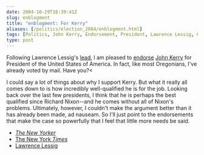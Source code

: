 ```yaml
---
date: 2004-10-29T16:39:41Z
slug: enblogment
title: "enblogment: For Kerry"
aliases: [/politics/election_2004/enblogment.html]
tags: [Politics, John Kerry, Endorsement, President, Lawrence Lessig, George W. Bush]
type: post
---
```


Following Lawrence Lessig's [lead], I am pleased to [endorse] [John Kerry] for
President of the United States of America. In fact, like most Oregonians, I've
already voted by mail. Have you?<

I could say a lot of things about why I support Kerry. But what it really all
comes down to is how incredibly well-qualified he is for the job. Looking back
over the last few presidents, I think that he is perhaps the best qualified
since Richard Nixon--and he comes without all of Nixon's problems. Ultimately,
however, I couldn't make the argument better than it has already been made, ad
nauseam. So I'll just point to the endorsements that make the case so powerfully
that I feel that little more needs be said.

*   [*The New Yorker*]
*   [The New York *Times*]
*   [Lawrence Lessig][lead]

  [lead]: https://web.archive.org/web/20041030045802/http://www.lessig.org/blog/archives/002264.shtml
    "enblogment: For Kerry"
  [endorse]: http://pres2004.scripting.com/2004/10/29#a5 "Endorse John Kerry"
  [John Kerry]: http://www.johnkerry.com/ "John Kerry for President"
  [*The New Yorker*]: https://www.newyorker.com/magazine/2004/11/01/the-choice-5
  [The New York *Times*]: https://www.nytimes.com/2004/10/17/opinion/john-kerry-for-president.html
